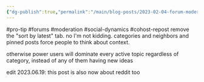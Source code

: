 ```yaml
---
{"dg-publish":true,"permalink":"/main/blog-posts/2023-02-04-forum-moderation-tip/","noteIcon":""}
---
```


#pro-tip #forums #moderation #social-dynamics #cohost-repost 
remove the "sort by latest" tab. no I'm not kidding. categories and neighbors and pinned posts force people to think about context.

otherwise power users will dominate every active topic regardless of category, instead of any of them having new ideas

edit 2023.06.19: this post is also now about reddit too